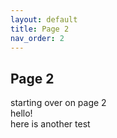 ```yaml
---
layout: default
title: Page 2
nav_order: 2
---
```


## Page 2
starting over on page 2  
hello!  
here is another test